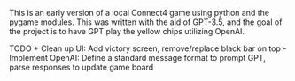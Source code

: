 This is an early version of a local Connect4 game using python and the pygame modules. This was written with the aid of GPT-3.5, and the goal of the project is to have GPT play the yellow chips utilizing OpenAI.

TODO  + Clean up UI: Add victory screen, remove/replace black bar on top
      - Implement OpenAI: Define a standard message format to prompt GPT, parse responses to update game board
